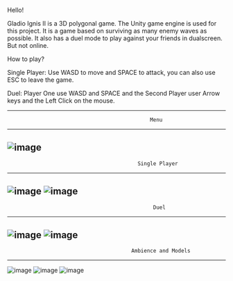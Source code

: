 Hello!

Gladio Ignis II is a 3D polygonal game. The Unity game engine is used for this project. It is a game based on surviving as many enemy waves as possible. 
It also has a duel mode to play against your friends in dualscreen. But not online.

How to play?

Single Player: Use WASD to move and SPACE to attack, you can also use ESC to leave the game.

Duel: Player One use WASD and SPACE and the Second Player user Arrow keys and the Left Click on the mouse.


------------------------------------------------------------------------------------------------------------------------------------------
                                                  Menu
------------------------------------------------------------------------------------------------------------------------------------------
![image](https://user-images.githubusercontent.com/39096665/230732875-290027a7-8073-4b49-90a5-d3b3ee604115.png)
------------------------------------------------------------------------------------------------------------------------------------------
                                              Single Player
------------------------------------------------------------------------------------------------------------------------------------------
![image](https://user-images.githubusercontent.com/39096665/230732857-d943f918-9687-46eb-a289-22a4bdbc58d0.png)
![image](https://user-images.githubusercontent.com/39096665/230733024-d57332ec-36d9-44df-8ff0-d464a05e340d.png)
------------------------------------------------------------------------------------------------------------------------------------------
                                                   Duel
------------------------------------------------------------------------------------------------------------------------------------------
![image](https://user-images.githubusercontent.com/39096665/230732938-137ed8ec-7597-4c76-acac-bebda3bcbd75.png)
![image](https://user-images.githubusercontent.com/39096665/230732945-3838f01a-8823-4349-bba6-ebd9630389ed.png)
------------------------------------------------------------------------------------------------------------------------------------------
                                            Ambience and Models
------------------------------------------------------------------------------------------------------------------------------------------
![image](https://user-images.githubusercontent.com/39096665/230733055-093916aa-6f86-469f-b6cc-0cf0bc3ac947.png)
![image](https://user-images.githubusercontent.com/39096665/230733062-30ae7ace-7a6a-4e2e-a688-22d612ca586e.png)
![image](https://user-images.githubusercontent.com/39096665/230733068-6c034867-bc3c-4c54-bc97-c9ab0ed58782.png)

